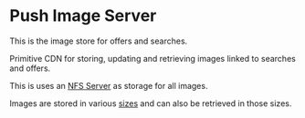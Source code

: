 # Push Image Server

This is the image store for offers and searches.

Primitive CDN for storing, updating and retrieving images linked to
searches and offers.

This is uses an [NFS Server](../imageserver.nfs) as storage for all images.

Images are stored in various [sizes](models/image_uploader.rb) and can also
be retrieved in those sizes.

